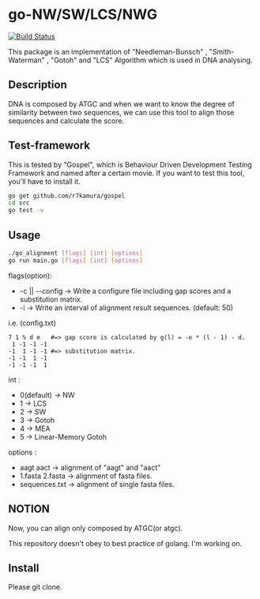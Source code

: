 go-NW/SW/LCS/NWG
===
[![Build Status](https://drone.io/github.com/6br/go_alignment/status.png)](https://drone.io/github.com/6br/go_alignment/latest)

This package is an implementation of "Needleman-Bunsch" , "Smith-Waterman" , "Gotoh" and "LCS" Algorithm which is used in DNA analysing.

## Description
DNA is composed by ATGC and when we want to know the degree of similarity between two sequences, we can use this tool to align those sequences and calculate the score.

## Test-framework
This is tested by "Gospel", which is Behaviour Driven Development Testing Framework and named after a certain movie.
If you want to test this tool, you'll have to install it.

```bash
go get github.com/r7kamura/gospel
cd src
go test -v
```

## Usage
```bash
./go_alignment [flags] [int] [options]
go run main.go [flags] [int] [options]
```

flags(option):

* -c || --config -> Write a configure file including gap scores and a substitution matrix.
* -i -> Write an interval of alignment result sequences. (default: 50)

i.e. (config.txt)
```text
7 1 % d e   #=> gap score is calculated by g(l) = -e * (l - 1) - d.
 1 -1 -1 -1
-1  1 -1 -1 #=> substitution matrix.
-1 -1  1 -1
-1 -1 -1  1
```

int :

* 0(default) -> NW
* 1 -> LCS
* 2 -> SW
* 3 -> Gotoh
* 4 -> MEA
* 5 -> Linear-Memory Gotoh

options :

* aagt aact -> alignment of "aagt" and "aact"
* 1.fasta 2.fasta -> alignment of fasta files.
* sequences.txt -> alignment of single fasta files.

## NOTION
Now, you can align only composed by ATGC(or atgc).

This repository doesn't obey to best practice of golang. I'm working on.

## Install
Please git clone.
